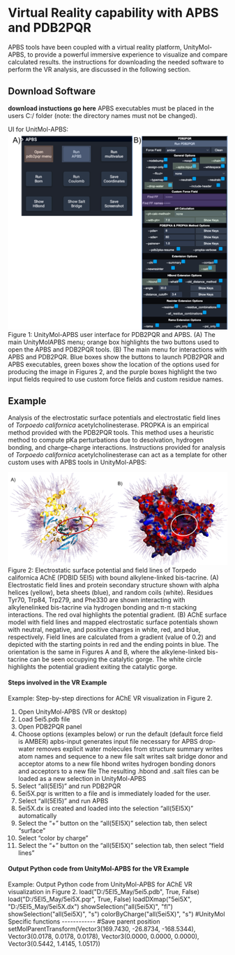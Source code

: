 # Virtual Reality capability with APBS and PDB2PQR
APBS tools have been coupled with a virtual reality platform, UnityMol-APBS, to provide a powerful immersive experience to visualize and compare calculated results. the instructions for downloading the needed software to perform the VR analysis, are discussed in the following section.

## Download Software
**download instuctions go here**
APBS executables must be placed in the users C:/ folder (note: the directory names must not be changed).

UI for UnitMol-APBS:
![image](./UI.png)
Figure 1: UnityMol-APBS user interface for PDB2PQR and APBS. (A) The main UnityMolAPBS menu; orange box highlights the two buttons used to open the APBS and PDB2PQR tools. (B) The main menu for interactions with APBS and PDB2PQR. Blue boxes show the
buttons to launch PDB2PQR and APBS executables, green boxes show the location of the options used for producing the image in Figures 2, and the purple boxes highlight the two input fields required to use custom force fields and custom residue names.

## Example
Analysis of the electrostatic surface potentials and electrostatic field lines of *Torpoedo californica* acetylcholinesterase.
PROPKA is an empirical method provided with the PDB2PQR tools. This method uses a heuristic method to compute pKa perturbations due to desolvation, hydrogen bonding, and charge–charge interactions. Instructions provided for analysis of *Torpoedo californica* acetylcholinesterase can act as a template for other custom uses with APBS tools in UnityMol-APBS:

![image](./AChE.png)
Figure 2: Electrostatic surface potential and field lines of Torpedo californica AChE (PDBID 5EI5) with bound alkylene-linked bis-tacrine. (A) Electrostatic field lines and protein secondary structure shown with alpha helices (yellow), beta sheets (blue), and random coils (white). Residues Tyr70, Trp84, Trp279, and Phe330 are shown interacting with alkylenelinked bis-tacrine via hydrogen bonding and π-π stacking interactions. The red oval highlights the potential gradient. (B) AChE surface model with field lines and mapped electrostatic surface potentials shown with neutral, negative, and positive charges in white, red, and blue, respectively. Field lines are calculated from a gradient (value of 0.2) and depicted with the starting points in red and the ending points in blue. The orientation is the same in Figures A and B, where the alkylene-linked bis-tacrine can be seen occupying the catalytic gorge. The white circle highlights the potential gradient exiting the catalytic gorge.

#### Steps involved in the VR Example
Example: Step-by-step directions for AChE VR visualization in Figure 2.
1. Open UnityMol-APBS (VR or desktop)
2. Load 5ei5.pdb file
3. Open PDB2PQR panel
4. Choose options (examples below) or run the default (default force field is AMBER)
     apbs-input generates input file necessary for APBS
     drop-water removes explicit water molecules from structure
     summary writes atom names and sequence to a new file
     salt writes salt bridge donor and acceptor atoms to a new file
     hbond writes hydrogen bonding donors and acceptors to a new file
     The resulting .hbond and .salt files can be loaded as a new selection in UnityMol-APBS
5. Select “all(5EI5)” and run PDB2PQR
6. 5ei5X.pqr is written to a file and is immediately loaded for the user.
7. Select “all(5EI5)” and run APBS
8. 5ei5X.dx is created and loaded into the selection “all(5EI5X)” automatically
9. Select the “+” button on the “all(5EI5X)” selection tab, then select “surface”
10. Select “color by charge”
11. Select the “+” button on the “all(5EI5X)” selection tab, then select “field lines”


#### Output Python code from UnityMol-APBS for the VR Example
Example: Output Python code from UnityMol-APBS for AChE VR visualization in Figure 2.
     load("D:/5EI5_May/5ei5.pdb", True, False)
     load("D:/5EI5_May/5ei5X.pqr", True, False)
     loadDXmap("5ei5X", "D:/5EI5_May/5ei5X.dx")
     showSelection("all(5ei5X)", "fl")
     showSelection("all(5ei5X)", "s")
     colorByCharge("all(5ei5X)", "s")
     #UnityMol Specific functions ------------
     #Save parent position
     setMolParentTransform(Vector3(169.7430, -26.8734, -168.5344),
          Vector3(0.0178, 0.0178, 0.0178),
          Vector3(0.0000, 0.0000, 0.0000),
          Vector3(0.5442, 1.4145, 1.0517))

